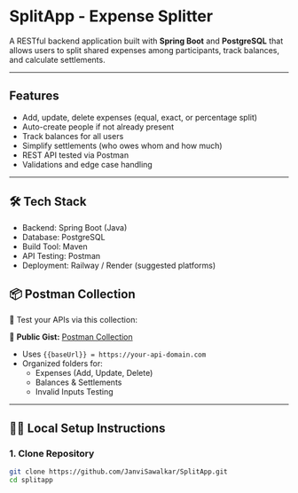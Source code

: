  # SplitApp - Expense Splitter

A RESTful backend application built with **Spring Boot** and **PostgreSQL** that allows users to split shared expenses among participants, track balances, and calculate settlements.

---

## Features

- Add, update, delete expenses (equal, exact, or percentage split)
- Auto-create people if not already present
- Track balances for all users
- Simplify settlements (who owes whom and how much)
- REST API tested via Postman
- Validations and edge case handling

---

## 🛠️ Tech Stack
- Backend: Spring Boot (Java)
- Database: PostgreSQL
- Build Tool: Maven
- API Testing: Postman
- Deployment: Railway / Render (suggested platforms)


## 📦 Postman Collection

🧪 Test your APIs via this collection:

📎 **Public Gist:** [Postman Collection](https://gist.github.com/your-username/your-gist-id)

- Uses `{{baseUrl}} = https://your-api-domain.com`
- Organized folders for:
    - Expenses (Add, Update, Delete)
    - Balances & Settlements
    - Invalid Inputs Testing

---

## 🧑‍💻 Local Setup Instructions

### 1. Clone Repository

```bash
git clone https://github.com/JanviSawalkar/SplitApp.git
cd splitapp

